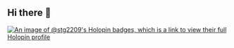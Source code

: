 ## Hi there 👋

[![An image of @stg2209's Holopin badges, which is a link to view their full Holopin profile](https://holopin.me/stg2209)](https://holopin.io/@stg2209)

<!--
**stg2209/stg2209** is a ✨ _special_ ✨ repository because its `README.md` (this file) appears on your GitHub profile.

Here are some ideas to get you started:

- 🔭 I’m currently working on ...
- 🌱 I’m currently learning ...
- 👯 I’m looking to collaborate on ...
- 🤔 I’m looking for help with ...
- 💬 Ask me about ...
- 📫 How to reach me: ...
- 😄 Pronouns: ...
- ⚡ Fun fact: ...
-->
